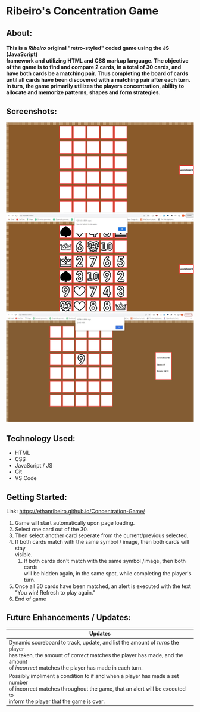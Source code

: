 # Ribeiro's Concentration Game 

## About:
#### This is a *Ribeiro* original "retro-styled" coded game using the JS (JavaScript) <br /> framework and utilizing HTML and CSS markup language. The objective of the game is to find and compare 2 cards, in a total of 30 cards, and have both cards be a matching pair. Thus completing the board of cards until all cards have been discovered with a matching pair after each turn. In turn, the game primarily utilizes the players concentration, ability to allocate and memorize patterns, shapes and form strategies.

## Screenshots:
![Screenshot of game when player starts](/imgs/memory-screenshot-1.jpg "This is a sample image.")
![Screenshot of game when player wins](/imgs/memory-screenshot-2.jpg "This is a sample image.")
![Screenshot of game when player loses](/imgs/memory-screenshot-3.jpg "This is a sample image.")

## Technology Used:

* HTML
* CSS
* JavaScript / JS
* Git
* VS Code

## Getting Started:
Link: https://ethanribeiro.github.io/Concentration-Game/
1. Game will start automatically upon page loading.
1. Select one card out of the 30.
1. Then select another card seperate from the current/previous selected.
1. If both cards match with the same symbol / image, then both cards will stay <br /> visible.
    1. If both cards don't match with the same symbol /image, then both cards <br /> will be hidden again, in the same spot, while completing the player's turn.
1. Once all 30 cards have been matched, an alert is executed with the text <br /> "You win! Refresh to play again."
1. End of game

## Future Enhancements / Updates:
| Updates |
|---------|
|Dynamic scoreboard to track, update, and list the amount of _turns_ the player <br /> has taken, the amount of _correct_ matches the player has made, and the amount <br /> of _incorrect_ matches the player has made in each turn.|
|Possibly impliment a condition to if and when a player has made a set number <br /> of incorrect matches throughout the game, that an alert will be executed to <br /> inform the player that the game is over.|